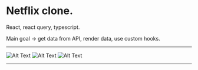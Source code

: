 Netflix clone.
=======================================

React, react query, typescript.

Main goal -> get data from API, render data, use custom hooks.

* * *

![Alt Text](https://i.ibb.co/1X3KQCg/Screenshot-2023-03-28-215601.jpg)
![Alt Text](https://i.ibb.co/7tLQX2V/Screenshot-2023-04-06-095126.jpg)
![Alt Text](https://i.ibb.co/9hRhxwC/Screenshot-2023-04-06-095142.jpg)

* * *

